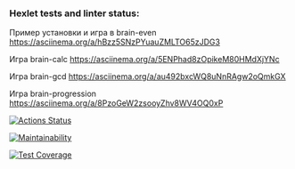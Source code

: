 ### Hexlet tests and linter status:
Пример установки и игра в brain-even
https://asciinema.org/a/hBzz5SNzPYuauZMLTO65zJDG3

Игра brain-calc
https://asciinema.org/a/5ENPhad8zOpikeM80HMdXjYNc

Игра brain-gcd
https://asciinema.org/a/au492bxcWQ8uNnRAgw2oQmkGX

Игра brain-progression
https://asciinema.org/a/8PzoGeW2zsooyZhv8WV4OQ0xP

[![Actions Status](https://github.com/SagirovVitaliy/python-project-49/actions/workflows/hexlet-check.yml/badge.svg)](https://github.com/SagirovVitaliy/python-project-49/actions)

[![Maintainability](https://api.codeclimate.com/v1/badges/098e286bb2d578195912/maintainability)](https://codeclimate.com/github/SagirovVitaliy/python-project-49/maintainability)

[![Test Coverage](https://api.codeclimate.com/v1/badges/098e286bb2d578195912/test_coverage)](https://codeclimate.com/github/SagirovVitaliy/python-project-49/test_coverage)